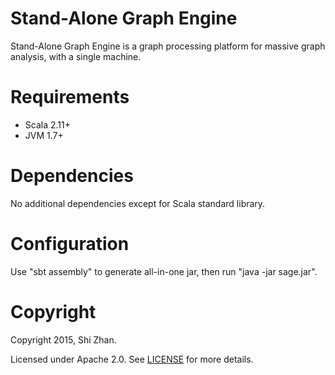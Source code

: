 Stand-Alone Graph Engine
========================

Stand-Alone Graph Engine is a graph processing platform for massive graph analysis, with a single machine.

Requirements
============

* Scala 2.11+
* JVM 1.7+

Dependencies
============

No additional dependencies except for Scala standard library.

Configuration
=============

Use "sbt assembly" to generate all-in-one jar, then run "java -jar sage.jar".

Copyright
=========

Copyright 2015, Shi Zhan.

Licensed under Apache 2.0. See [LICENSE](LICENSE) for more details.

